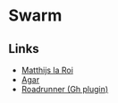 # Swarm 

## Links

- [Matthijs la Roi](https://vimeo.com/user3211794)
- [Agar](http://alumni.media.mit.edu/~mt/agar/agar.html)
- [Roadrunner (Gh plugin)](http://www.grasshopper3d.com/group/roadrunner)

